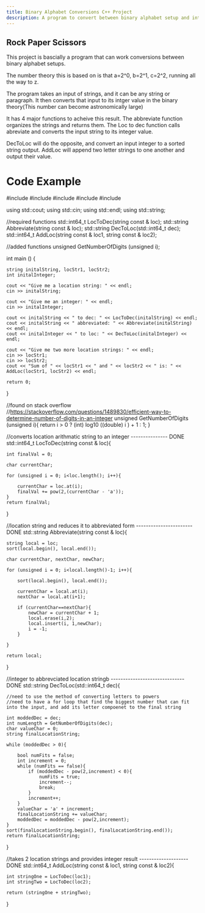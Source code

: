 ```yaml
---
title: Binary Alphabet Conversions C++ Project
description: A program to convert between binary alphabet setup and integer values
---
```


## Rock Paper Scissors 

This project is bascially a program that can work conversions between binary alphabet setups.  

The number theory this is based on is that a=2^0, b=2^1, c=2^2, running all the way to z.

The program takes an input of strings, and it can be any string or paragraph. It then converts that input to its intger value in the binary theory(This number can become astronomically large)

It has 4 major functions to acheive this result. The abbreviate function organizes the strings and returns them. The Loc to dec function calls abreviate and converts the input string to its integer value.  

DecToLoc will do the opposite, and convert an input integer to a sorted string output. AddLoc will append two letter strings to one another and output their value. 


# Code Example 

#include <iostream>
#include <random>
#include <cmath>
#include <string>
#include <algorithm>

using std::cout;
using std::cin;
using std::endl;
using std::string;

//required functions
std::int64_t LocToDec(string const & loc);
std::string Abbreviate(string const & loc);
std::string DecToLoc(std::int64_t dec);
std::int64_t AddLoc(string const & loc1, string const & loc2);

//added functions
unsigned GetNumberOfDigits (unsigned i);

int main () {
 
    string initalString, locStr1, locStr2;
    int initalInteger;

    cout << "Give me a location string: " << endl;
    cin >> initalString;

    cout << "Give me an integer: " << endl;
    cin >> initalInteger;

    cout << initalString << " to dec: " << LocToDec(initalString) << endl;
    cout << initalString << " abbreviated: " << Abbreviate(initalString) << endl;
    cout << initalInteger << " to loc: " << DecToLoc(initalInteger) << endl;

    cout << "Give me two more location strings: " << endl;
    cin >> locStr1;
    cin >> locStr2;
    cout << "Sum of " << locStr1 << " and " << locStr2 << " is: " << AddLoc(locStr1, locStr2) << endl;

    return 0;
}

//found on stack overflow 
//https://stackoverflow.com/questions/1489830/efficient-way-to-determine-number-of-digits-in-an-integer
unsigned GetNumberOfDigits (unsigned i){
return i > 0 ? (int) log10 ((double) i ) + 1 : 1;
}

//converts location arithmatic string to an integer --------------- DONE
std::int64_t LocToDec(string const & loc){

    int finalVal = 0;

    char currentChar;

    for (unsigned i = 0; i<loc.length(); i++){

        currentChar = loc.at(i);
        finalVal += pow(2,(currentChar - 'a'));
    }
    return finalVal;
}

//location string and reduces it to abbreviated form ----------------------- DONE
std::string Abbreviate(string const & loc){

    string local = loc;
    sort(local.begin(), local.end());

    char currentChar, nextChar, newChar;

    for (unsigned i = 0; i<local.length()-1; i++){

        sort(local.begin(), local.end());

        currentChar = local.at(i);
        nextChar = local.at(i+1);

        if (currentChar==nextChar){
            newChar = currentChar + 1;
            local.erase(i,2);
            local.insert(i, 1,newChar);
            i = -1;
        }

    }

    return local;
}

//integer to abbrevciated location stringb ------------------------------ DONE
std::string DecToLoc(std::int64_t dec){

    //need to use the method of converting letters to powers 
    //need to have a for loop that find the biggest number that can fit into the input, and add its letter compoenet to the final string

    int moddedDec = dec;
    int numLength = GetNumberOfDigits(dec);
    char valueChar = 0;
    string finalLocationString;

    while (moddedDec > 0){

        bool numFits = false;
        int increment = 0;
        while (numFits == false){
            if (moddedDec - pow(2,increment) < 0){
                numFits = true;
                increment--;
                break;
            }
            increment++;
        }
        valueChar = 'a' + increment;
        finalLocationString += valueChar;
        moddedDec = moddedDec - pow(2,increment);
    }
    sort(finalLocationString.begin(), finalLocationString.end());
    return finalLocationString;

}

//takes 2 location strings and provides integer result -------------------- DONE
std::int64_t AddLoc(string const & loc1, string const & loc2){

    int stringOne = LocToDec(loc1);
    int stringTwo = LocToDec(loc2);

    return (stringOne + stringTwo);
}